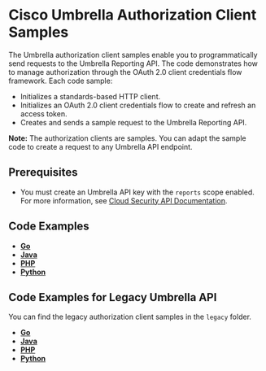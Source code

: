 # Cisco Umbrella Authorization Client Samples

The Umbrella authorization client samples enable you to programmatically send requests to the Umbrella Reporting API. The code demonstrates how to manage authorization through the OAuth 2.0 client credentials flow framework. Each code sample:

- Initializes a standards-based HTTP client.
- Initializes an OAuth 2.0 client credentials flow to create and refresh an access token.
- Creates and sends a sample request to the Umbrella Reporting API.

**Note:** The authorization clients are samples. You can adapt the sample code to create a request to any Umbrella API endpoint.

## Prerequisites

* You must create an Umbrella API key with the `reports` scope enabled. For more information, see [Cloud Security API Documentation](https://developer.cisco.com/docs/cloud-security/).

## Code Examples

* [**Go**](https://github.com/CiscoDevNet/cloud-security/tree/master/Umbrella/Samples/Auth/client-samples/golang/README.md)
* [**Java**](https://github.com/CiscoDevNet/cloud-security/tree/master/Umbrella/Samples/Auth/client-samples/java/README.md)
* [**PHP**](https://github.com/CiscoDevNet/cloud-security/tree/master/Umbrella/Samples/Auth/client-samples/php/README.md)
* [**Python**](https://github.com/CiscoDevNet/cloud-security/tree/master/Umbrella/Samples/Auth/client-samples/python/README.md)

## Code Examples for Legacy Umbrella API

You can find the legacy authorization client samples in the `legacy` folder.

* [**Go**](https://github.com/CiscoDevNet/cloud-security/tree/master/Umbrella/Samples/Auth/client-samples/legacy/golang/README.md)
* [**Java**](https://github.com/CiscoDevNet/cloud-security/tree/master/Umbrella/Samples/Auth/client-samples/legacy/java/README.md)
* [**PHP**](https://github.com/CiscoDevNet/cloud-security/tree/master/Umbrella/Samples/Auth/client-samples/legacy/php/README.md)
* [**Python**](https://github.com/CiscoDevNet/cloud-security/tree/master/Umbrella/Samples/Auth/client-samples/legacy/python/README.md)
